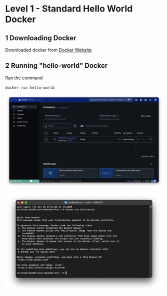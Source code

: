 # Level 1 - Standard Hello World Docker

## 1 Downloading Docker

Downloaded docker from [Docker Website](https://www.docker.com).


## 2 Running "hello-world" Docker

Ran the command

```
docker run hello-world
```

![Docker](Docker.png)

![Terminal](Terminal.png)
